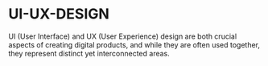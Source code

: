 # UI-UX-DESIGN
UI (User Interface) and UX (User Experience) design are both crucial aspects of creating digital products, and while they are often used together, they represent distinct yet interconnected areas.
